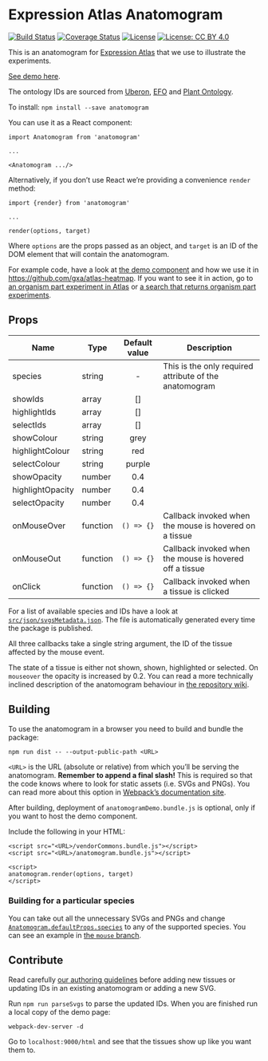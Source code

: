 # Expression Atlas Anatomogram

[![Build Status](https://travis-ci.org/ebi-gene-expression-group/anatomogram.svg?branch=master)](https://travis-ci.org/ebi-gene-expression-group/anatomogram) [![Coverage Status](https://coveralls.io/repos/github/ebi-gene-expression-group/anatomogram/badge.svg?branch=master)](https://coveralls.io/github/ebi-gene-expression-group/anatomogram?branch=master) [![License](https://img.shields.io/badge/License-Apache%202.0-blue.svg)](https://opensource.org/licenses/Apache-2.0) [![License: CC BY 4.0](https://img.shields.io/badge/License-CC%20BY%204.0-lightgrey.svg)](https://creativecommons.org/licenses/by/4.0/)

This is an anatomogram for [Expression Atlas](https://www.ebi.ac.uk/gxa) that we use to illustrate the experiments.

[See demo here](https://gxa.github.io/anatomogram-demo/index.html).

The ontology IDs are sourced from [Uberon](www.uberon.org), [EFO](www.ebi.ac.uk/efo) and [Plant
Ontology](www.plantontology.org/).

To install:
`npm install --save anatomogram`

You can use it as a React component:
```
import Anatomogram from 'anatomogram'

...

<Anatomogram .../>

```

Alternatively, if you don’t use React we’re providing a convenience `render` method:
```
import {render} from 'anatomogram'

...

render(options, target)
```

Where `options` are the props passed as an object, and `target` is an ID of the DOM element that will contain the
anatomogram.

For example code, have a look at [the demo
component](https://github.com/gxa/anatomogram/blob/master/html/AnatomogramDemo.js) and how we use it in
https://github.com/gxa/atlas-heatmap. If you want to see it in action, go to [an organism part experiment in
Atlas](https://www.ebi.ac.uk/gxa/experiments/E-MTAB-513) or [a search that returns organism part
experiments](https://www.ebi.ac.uk/gxa/search?geneQuery=[{%22value%22:%22zinc%20finger%22}]).

## Props

| Name             | Type     | Default value  | Description                                                          |
|------------------|----------|:--------------:|----------------------------------------------------------------------|
| species          | string   |       -        | This is the only required attribute of the anatomogram               |
| showIds          | array    |       []       |                                                                      |
| highlightIds     | array    |       []       |                                                                      |
| selectIds        | array    |       []       |                                                                      |
| showColour       | string   | grey           |                                                                      |
| highlightColour  | string   | red            |                                                                      |
| selectColour     | string   | purple         |                                                                      |
| showOpacity      | number   | 0.4            |                                                                      |
| highlightOpacity | number   | 0.4            |                                                                      |
| selectOpacity    | number   | 0.4            |                                                                      |
| onMouseOver      | function |   `() => {}`   | Callback invoked when the mouse is hovered on a tissue               |
| onMouseOut       | function |   `() => {}`   | Callback invoked when the mouse is hovered off a tissue              |
| onClick          | function |   `() => {}`   | Callback invoked when a tissue is clicked                            |

For a list of available species and IDs have a look at
[`src/json/svgsMetadata.json`](https://github.com/gxa/anatomogram/blob/master/src/json/svgsMetadata.json). The file is
automatically generated every time the package is published.

All three callbacks take a single string argument, the ID of the tissue affected by the mouse event.

The state of a tissue is either not shown, shown, highlighted or selected. On `mouseover` the opacity is increased by
0.2. You can read a more technically inclined description of the anatomogram behaviour in [the repository
wiki](https://github.com/gxa/anatomogram/wiki).

## Building
To use the anatomogram in a browser you need to build and bundle the package:
```
npm run dist -- --output-public-path <URL>
```

`<URL>` is the URL (absolute or relative) from which you’ll be serving the anatomogram. **Remember to append a final
slash!** This is required so that the code knows where to look for static assets (i.e. SVGs and PNGs). You can read more
about this option in [Webpack’s documentation site](https://webpack.js.org/configuration/output/#output-publicpath).

After building, deployment of `anatomogramDemo.bundle.js` is optional, only if you want to host the demo component.

Include the following in your HTML:
```
<script src="<URL>/vendorCommons.bundle.js"></script>
<script src="<URL>/anatomogram.bundle.js"></script>

<script>
anatomogram.render(options, target)
</script>
```

### Building for a particular species
You can take out all the unnecessary SVGs and PNGs and change
[`Anatomogram.defaultProps.species`](https://github.com/gxa/anatomogram/blob/master/src/Anatomogram.js#L56) to any of
the supported species. You can see an example in [the `mouse` branch](https://github.com/gxa/anatomogram/tree/mouse).

## Contribute

Read carefully [our authoring guidelines](https://github.com/gxa/anatomogram/blob/master/src/svg/README.md) before
adding new tissues or updating IDs in an existing anatomogram or adding a new SVG.

Run `npm run parseSvgs` to parse the updated IDs. When you are finished run a local copy of the demo page:
```
webpack-dev-server -d
```

Go to `localhost:9000/html` and see that the tissues show up like you want them to.
